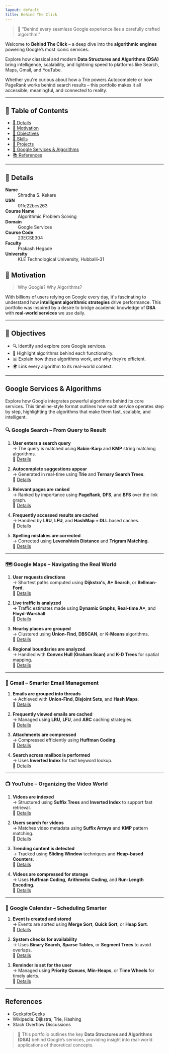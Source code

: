 ```yaml
---
layout: default
title: Behind The Click
---
```


> 🧠 "Behind every seamless Google experience lies a carefully crafted algorithm."

Welcome to **Behind The Click** – a deep dive into the **algorithmic engines** powering Google’s most iconic services.

Explore how classical and modern **Data Structures and Algorithms (DSA)** bring intelligence, scalability, and lightning speed to platforms like Search, Maps, Gmail, and YouTube.

Whether you're curious about how a Trie powers Autocomplete or how PageRank works behind search results – this portfolio makes it all accessible, meaningful, and connected to reality.

---

## 🔗 Table of Contents

- [📌 Details](#-details)
- [🎯 Motivation](#-motivation)
- [🚀 Objectives](#-objectives)
- [🧰 Skills](#-skills)
- [📁 Projects](#-projects)
- [🧮 Google Services & Algorithms](#google-services--algorithms)
- [📚 References](#references)

---

## 📌 Details

<dl>
  <dt><strong>Name</strong></dt>
  <dd>Shradha S. Kekare</dd>

  <dt><strong>USN</strong></dt>
  <dd>01fe22bcs263</dd>

  <dt><strong>Course Name</strong></dt>
  <dd>Algorithmic Problem Solving</dd>

  <dt><strong>Domain</strong></dt>
  <dd>Google Services</dd>

  <dt><strong>Course Code</strong></dt>
  <dd>23ECSE304</dd>

  <dt><strong>Faculty</strong></dt>
  <dd>Prakash Hegade</dd>

  <dt><strong>University</strong></dt>
  <dd>KLE Technological University, Hubballi-31</dd>
</dl>


## 🎯 Motivation

> Why Google? Why Algorithms?

With billions of users relying on Google every day, it's fascinating to understand how **intelligent algorithmic strategies** drive performance. This portfolio was inspired by a desire to bridge academic knowledge of **DSA** with **real-world services** we use daily.

---

## 🚀 Objectives

- 🔍 Identify and explore core Google services.
- 🔧 Highlight algorithms behind each functionality.
- 📊 Explain how those algorithms work, and why they’re efficient.
- 🌍 Link every algorithm to its real-world context.

---

## Google Services & Algorithms

Explore how Google integrates powerful algorithms behind its core services. This timeline-style format outlines how each service operates step by step, highlighting the algorithms that make them fast, scalable, and intelligent.


### 🔍 Google Search – From Query to Result

1. **User enters a search query**  
   → The query is matched using **Rabin-Karp** and **KMP** string matching algorithms.  
   📄 [Details](1.html)

2. **Autocomplete suggestions appear**  
   → Generated in real-time using **Trie** and **Ternary Search Trees**.  
   📄 [Details](2.html)

3. **Relevant pages are ranked**  
   → Ranked by importance using **PageRank**, **DFS**, and **BFS** over the link graph.  
   📄 [Details](3.html)

4. **Frequently accessed results are cached**  
   → Handled by **LRU**, **LFU**, and **HashMap + DLL** based caches.  
   📄 [Details](4.html)

5. **Spelling mistakes are corrected**  
   → Corrected using **Levenshtein Distance** and **Trigram Matching**.  
   📄 [Details](5.html)

---

### 🗺️ Google Maps – Navigating the Real World

1. **User requests directions**  
   → Shortest paths computed using **Dijkstra's**, **A\* Search**, or **Bellman-Ford**.  
   📄 [Details](6.html)

2. **Live traffic is analyzed**  
   → Traffic estimates made using **Dynamic Graphs**, **Real-time A\***, and **Floyd-Warshall**.  
   📄 [Details](7.html)

3. **Nearby places are grouped**  
   → Clustered using **Union-Find**, **DBSCAN**, or **K-Means** algorithms.  
   📄 [Details](8.html)

4. **Regional boundaries are analyzed**  
   → Handled with **Convex Hull (Graham Scan)** and **K-D Trees** for spatial mapping.  
   📄 [Details](9.html)

---

### 📧 Gmail – Smarter Email Management

1. **Emails are grouped into threads**  
   → Achieved with **Union-Find**, **Disjoint Sets**, and **Hash Maps**.  
   📄 [Details](10.html)

2. **Frequently viewed emails are cached**  
   → Managed using **LRU**, **LFU**, and **ARC** caching strategies.  
   📄 [Details](11.html)

3. **Attachments are compressed**  
   → Compressed efficiently using **Huffman Coding**.  
   📄 [Details](12.html)

4. **Search across mailbox is performed**  
   → Uses **Inverted Index** for fast keyword lookup.  
   📄 [Details](13.html)

---

### 📺 YouTube – Organizing the Video World

1. **Videos are indexed**  
   → Structured using **Suffix Trees** and **Inverted Index** to support fast retrieval.  
   📄 [Details](14.html)

2. **Users search for videos**  
   → Matches video metadata using **Suffix Arrays** and **KMP** pattern matching.  
   📄 [Details](15.html)

3. **Trending content is detected**  
   → Tracked using **Sliding Window** techniques and **Heap-based Counters**.  
   📄 [Details](16.html)

4. **Videos are compressed for storage**  
   → Uses **Huffman Coding**, **Arithmetic Coding**, and **Run-Length Encoding**.  
   📄 [Details](17.html)

---

### 📆 Google Calendar – Scheduling Smarter

1. **Event is created and stored**  
   → Events are sorted using **Merge Sort**, **Quick Sort**, or **Heap Sort**.  
   📄 [Details](18.html)

2. **System checks for availability**  
   → Uses **Binary Search**, **Sparse Tables**, or **Segment Trees** to avoid overlaps.  
   📄 [Details](19.html)

3. **Reminder is set for the user**  
   → Managed using **Priority Queues**, **Min-Heaps**, or **Time Wheels** for timely alerts.  
   📄 [Details](20.html)

---

## References

- [GeeksforGeeks](https://www.geeksforgeeks.org/)  
- Wikipedia: Dijkstra, Trie, Hashing  
- Stack Overflow Discussions

> 📌 This  portfolio outlines the key **Data Structures and Algorithms (DSA)** behind Google’s services, providing insight into real-world applications of theoretical concepts.

